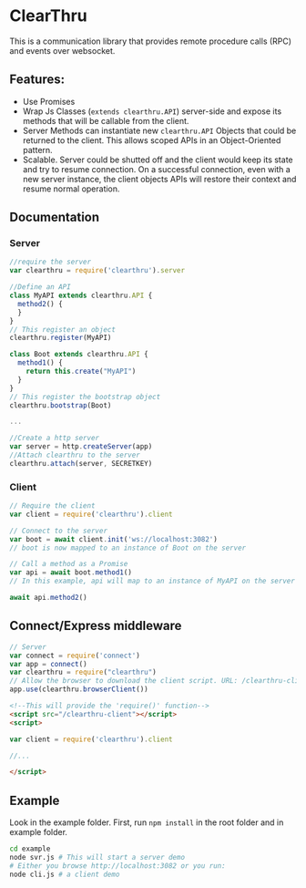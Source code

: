 # ClearThru

This is a communication library that provides remote procedure calls (RPC) and events over websocket.

## Features:
* Use Promises
* Wrap Js Classes (```extends clearthru.API```) server-side and expose its methods that will be callable from the client.
* Server Methods can instantiate new ```clearthru.API``` Objects that could be returned to the client. This allows scoped APIs in an Object-Oriented pattern.
* Scalable. Server could be shutted off and the client would keep its state and try to resume connection. On a successful connection, even with a new server instance, the client objects APIs will restore their context and resume normal operation.

## Documentation

### Server

```javascript
//require the server
var clearthru = require('clearthru').server

//Define an API
class MyAPI extends clearthru.API {
  method2() {
  }
}
// This register an object
clearthru.register(MyAPI)

class Boot extends clearthru.API {
  method1() {
    return this.create("MyAPI")
  }
}
// This register the bootstrap object 
clearthru.bootstrap(Boot)

...

//Create a http server
var server = http.createServer(app)
//Attach clearthru to the server
clearthru.attach(server, SECRETKEY)

```

### Client

```javascript
// Require the client
var client = require('clearthru').client

// Connect to the server
var boot = await client.init('ws://localhost:3082')
// boot is now mapped to an instance of Boot on the server

// Call a method as a Promise
var api = await boot.method1()
// In this example, api will map to an instance of MyAPI on the server

await api.method2()


```

## Connect/Express middleware

```javascript
// Server
var connect = require('connect')
var app = connect()
var clearthru = require("clearthru")
// Allow the browser to download the client script. URL: /clearthru-client
app.use(clearthru.browserClient())
```

```html
<!--This will provide the 'require()' function-->
<script src="/clearthru-client"></script>
<script>

var client = require('clearthru').client

//...

</script>

```


## Example

Look in the example folder. First, run ```npm install``` in the root folder and in example folder.

```bash
cd example
node svr.js # This will start a server demo
# Either you browse http://localhost:3082 or you run:
node cli.js # a client demo
```
